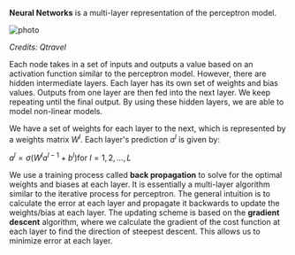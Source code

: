 **Neural Networks** is a multi-layer representation of the perceptron model. 

![photo](https://www.qtravel.ai/wp-content/uploads/2023/07/sieci-neuronowe-grafika-1024x759.png)

*Credits: Qtravel*

Each node takes in a set of inputs and outputs a value based on an activation function similar to the perceptron model. However, there are hidden intermediate layers. Each layer has its own set of weights and bias values. Outputs from one layer are then fed into the next layer. We keep repeating until the final output. By using these hidden layers, we are able to model non-linear models.

We have a set of weights for each layer to the next, which is represented by a weights matrix $W^{l}$. Each layer's prediction $a^{l}$ is given by:

$a^{l} = \sigma\left(W^{l} a^{l-1} + b^{l}\right) \text{for } l = 1, 2, \dots, L$ 

We use a training process called **back propagation** to solve for the optimal weights and biases at each layer. It is essentially a multi-layer algorithm similar to the iterative process for perceptron. The general intuition is to calculate the error at each layer and propagate it backwards to update the weights/bias at each layer. The updating scheme is based on the **gradient descent** algorithm, where we calculate the gradient of the cost function at each layer to find the direction of steepest descent. This allows us to minimize error at each layer.




